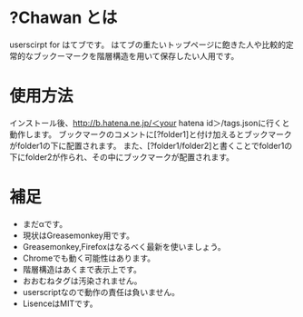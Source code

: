 ?Chawan とは
==============================
userscirpt for はてブです。
はてブの重たいトップページに飽きた人や比較的定常的なブックーマークを階層構造を用いて保存したい人用です。

使用方法
=======
インストール後、http://b.hatena.ne.jp/＜your hatena id＞/tags.jsonに行くと動作します。
ブックマークのコメントに\[?folder1\]と付け加えるとブックマークがfolder1の下に配置されます。
また、\[?folder1/folder2\]と書くことでfolder1の下にfolder2が作られ、その中にブックマークが配置されます。

補足
=====
*  まだαです。
*  現状はGreasemonkey用です。
*  Greasemonkey,Firefoxはなるべく最新を使いましょう。
*  Chromeでも動く可能性はあります。
*  階層構造はあくまで表示上です。   
*  おおむねタグは汚染されません。  
*  userscriptなので動作の責任は負いません。
*  LisenceはMITです。
